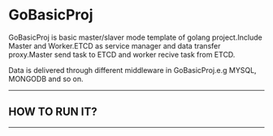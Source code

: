 # GoBasicProj
GoBasicProj is basic master/slaver mode template of golang project.Include Master and Worker.ETCD as service manager and data transfer proxy.Master send task to ETCD and worker recive task from ETCD.

Data is delivered through different middleware in GoBasicProj.e.g MYSQL, MONGODB and so on.

----
## HOW TO RUN IT?
----

